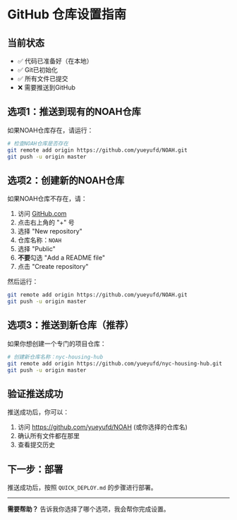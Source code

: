 # GitHub 仓库设置指南

## 当前状态
- ✅ 代码已准备好（在本地）
- ✅ Git已初始化
- ✅ 所有文件已提交
- ❌ 需要推送到GitHub

## 选项1：推送到现有的NOAH仓库

如果NOAH仓库存在，请运行：

```bash
# 检查NOAH仓库是否存在
git remote add origin https://github.com/yueyufd/NOAH.git
git push -u origin master
```

## 选项2：创建新的NOAH仓库

如果NOAH仓库不存在，请：

1. 访问 [GitHub.com](https://github.com)
2. 点击右上角的 "+" 号
3. 选择 "New repository"
4. 仓库名称：`NOAH`
5. 选择 "Public"
6. **不要**勾选 "Add a README file"
7. 点击 "Create repository"

然后运行：

```bash
git remote add origin https://github.com/yueyufd/NOAH.git
git push -u origin master
```

## 选项3：推送到新仓库（推荐）

如果你想创建一个专门的项目仓库：

```bash
# 创建新仓库名称：nyc-housing-hub
git remote add origin https://github.com/yueyufd/nyc-housing-hub.git
git push -u origin master
```

## 验证推送成功

推送成功后，你可以：

1. 访问 https://github.com/yueyufd/NOAH (或你选择的仓库名)
2. 确认所有文件都在那里
3. 查看提交历史

## 下一步：部署

推送成功后，按照 `QUICK_DEPLOY.md` 的步骤进行部署。

---

**需要帮助？** 告诉我你选择了哪个选项，我会帮你完成设置。
